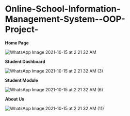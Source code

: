 # Online-School-Information-Management-System--OOP-Project-

**Home Page**

![WhatsApp Image 2021-10-15 at 2 21 32 AM](https://user-images.githubusercontent.com/72688889/145992637-520469dd-a2a9-466e-b901-6e7c93e5a0a3.jpeg)

**Student Dashboard**

![WhatsApp Image 2021-10-15 at 2 21 32 AM (3)](https://user-images.githubusercontent.com/72688889/145992859-1ca339bd-2d07-4c74-ab8f-259f9bfcc5e9.jpeg)

**Student Module** 

![WhatsApp Image 2021-10-15 at 2 21 32 AM (6)](https://user-images.githubusercontent.com/72688889/145993108-11309ebf-23be-4225-8ba7-5b64a31771d9.jpeg)

**About Us**

![WhatsApp Image 2021-10-15 at 2 21 32 AM (11)](https://user-images.githubusercontent.com/72688889/145993310-da35862e-9951-43af-a0d7-03b335910bf8.jpeg)


